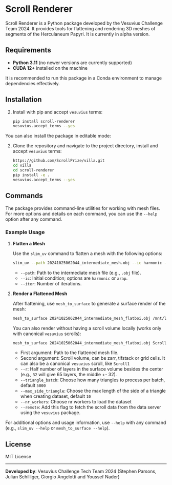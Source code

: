 # Scroll Renderer

Scroll Renderer is a Python package developed by the Vesuvius Challenge Team 2024. It provides tools for flattening and rendering 3D meshes of segments of the Herculaneum Papyri. It is currently in alpha version.

## Requirements

- **Python 3.11** (no newer versions are currently supported)
- **CUDA 12+** installed on the machine

It is recommended to run this package in a Conda environment to manage dependencies effectively.

## Installation

2. Install with pip and accept `vesuvius` terms:

   ```bash
   pip install scroll-renderer
   vesuvius.accept_terms --yes
   ```

You can also install the package in editable mode:

2. Clone the repository and navigate to the project directory, install and accept `vesuvius` terms:

   ```bash
   https://github.com/ScrollPrize/villa.git
   cd villa
   cd scroll-renderer
   pip install -e .
   vesuvius.accept_terms --yes
   ```

## Commands

The package provides command-line utilities for working with mesh files. For more options and details on each command, you can use the `--help` option after any command.

### Example Usage

1. **Flatten a Mesh**

   Use the `slim_uv` command to flatten a mesh with the following options:

   ```bash
   slim_uv --path 20241025062044_intermediate_mesh.obj --ic harmonic --iter 200
   ```

   - `--path`: Path to the intermediate mesh file (e.g., `.obj` file).
   - `--ic`: Initial condition; options are `harmonic` or `arap`.
   - `--iter`: Number of iterations.

2. **Render a Flattened Mesh**

   After flattening, use `mesh_to_surface` to generate a surface render of the mesh:

   ```bash
   mesh_to_surface 20241025062044_intermediate_mesh_flatboi.obj /mnt/localdisk/scrolls/Scroll5 --r 32
   ```

   You can also render without having a scroll volume locally (works only with canonical `vesuvius` scrolls):
   ```bash
   mesh_to_surface 20241025062044_intermediate_mesh_flatboi.obj Scroll5 --r 32 --remote
   ```

   - First argument: Path to the flattened mesh file.
   - Second argument: Scroll volume, can be zarr, tifstack or grid cells. It can also be a canonical `vesuvius` scroll, like `Scroll1`
   - `--r`: Half number of layers in the surface volume besides the center (e.g., `32` will give 65 layers, the middle +- 32).
   - `--triangle_batch`: Choose how many triangles to process per batch, default `5000`
   - `--max_side_triangle`: Choose the max length of the side of a triangle when creating dataset, default `10`
   - `--nr_workers`: Choose nr workers to load the dataset
   - `--remote`: Add this flag to fetch the scroll data from the data server using the `vesuvius` package.

For additional options and usage information, use `--help` with any command (e.g., `slim_uv --help` or `mesh_to_surface --help`).

## License

MIT License

---

**Developed by**: Vesuvius Challenge Tech Team 2024 (Stephen Parsons, Julian Schilliger, Giorgio Angelotti and Youssef Nader)
